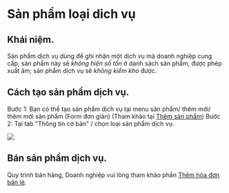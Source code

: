 # Sản phẩm loại dich vụ
## Khái niệm.
Sản phẩm dịch vụ dùng để ghi nhận một dịch vụ mà doanh nghiệp cung cấp, sản phẩm này sẽ *không hiện số tồn* ở danh sách sản phẩm, được phép xuất âm; sản phẩm dịch vụ sẽ *không kiểm kho* được.
## Cách tạo sản phẩm dịch vụ.
Bước 1: Bạn có thể tạo sản phẩm dịch vụ tại menu sản phẩm/ thêm mới/ thêm mới sản phẩm (Form đơn giản) (Tham khảo tại [Thêm sản phẩm]())
Bước 2: Tại tab "Thông tin cơ bản" / chọn loại sản phẩm dịch vụ.

![](https://raw.githubusercontent.com/nhanhapi/manual/master/docs/san-pham/img/sp-ynghia-spdichvu.png)

## Bán sản phẩm dịch vụ.
Quy trình bán hàng, Doanh nghiệp vui lòng tham khảo phần [Thêm hóa đơn bán lẻ]().
